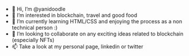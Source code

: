 - 👋 Hi, I’m @yanidoodle
- 👀 I’m interested in blockchain, travel and good food
- 🌱 I’m currently learning HTML/CSS and enjoying the process as a non technical person :)
- 💞️ I’m looking to collaborate on any exciting ideas related to blockchain (especially NFTs)
- 📫 Take a look at my personal page, linkedin or twitter
